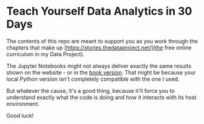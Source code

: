 # Teach Yourself Data Analytics in 30 Days

The contents of this repo are meant to support you as you work through the chapters that make up [https://stories.thedataproject.net/](the free online curriculum in my Data Project). 

The Jupyter Notebooks might not always deliver exactly the same results shown on the website - or in the [book version](https://www.amazon.com/dp/1777721008). That might be because your local Python version isn't completely compatible with the one I used. 

But whatever the cause, it's a good thing, because it'll force you to understand exactly what the code is doing and how it interacts with its host environment. 

Good luck!
